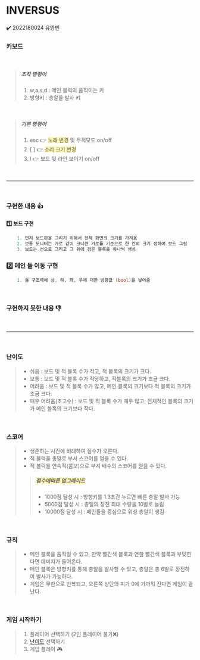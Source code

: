 # INVERSUS

:heavy_check_mark: 2022180024 유영빈

### 키보드

<br>

> ##### 조작 명령어
> 1. w,a,s,d : 메인 블럭의 움직이는 키
> 2. 방향키 : 총알을 발사 키

<br>

> ##### 기본 명령어
> 1. esc :point_right: <span style="background-color:#fff5b1">노래 변경</span> 및 무적모드 on/off
> 2. [  ] :point_right: <span style="background-color:#fff5b1">소리 크기 변경</span>
> 3. l :point_right: 보드 뒷 라인 보이기 on/off


<br>

---

<br>

### 구현한 내용 :+1:

#### :one: 보드 구현
```cpp
    1. 먼저 보드판을 그리기 위해서 전체 화면의 크기를 가져옴
    2. 보통 모니터는 가로 값이 크니깐 가로를 기준으로 한 칸의 크기 정하여 보드 그림
    3. 보드는 선으로 그리고 그 위에 검은 블록을 하나씩 생성
```

### :two: 메인 돌 이동 구현
```cpp
    1. 돌 구조체에 상, 하, 좌, 우에 대한 방향값 (bool)을 넣어줌
```


<br>

### 구현하지 못한 내용 :-1:


<br>

---

<br>

### 난이도
> * 쉬움 : 보드 및 적 블록 수가 적고, 적 블록의 크기가 크다.
> * 보통 : 보드 및 적 블록 수가 적당하고, 적블록의 크기가 조금 크다.
> * 어려움 : 보드 및 적 블록 수가 많고, 메인 블록의 크기보다 적 블록의 크기가 조금 크다.
> * 매우 어려움(초고수) :  보드 및 적 블록 수가 매우 많고, 전체적인 블록의 크기가 메인 블록의 크기보다 작다.

<br>

### 스코어
> * 생존하는 시간에 비례하여 점수가 오른다.
> * 적 블럭을 총알로 부셔 스코어를 얻을 수 있다.
> * 적 블럭을 연속적(콤보)으로 부셔 배수의 스코어를 얻을 수 있다.
> > ##### <span style="background-color:#fff5b1">점수에따른 업그레이드</span>
> > * 1000점 달성 시 : 방향키를 1.3초간 누르면 빠른 총알 발사 가능
> > * 5000점 달성 시 : 총알의 장전 최대 수량을 10발로 늘림
> > * 10000점 달성 시 : 메인돌을 중심으로 위성 총알이 생김

<br>

### 규칙
> * 메인 블록을 움직일 수 있고, 만약 빨간색 블록과 연한 빨간색 블록과 부딪힌다면 데미지가 들어온다.
> * 메인 블록은 방향키를 통해 총알을 발사할 수 있고, 총알은 총 6발로 장전하여 발사가 가능하다.
> * 게임은 무한으로 반복되고, 오른쪽 상단의 피가 0에 가까워 진다면 게임이 끝난다.

<br>

### 게임 시작하기
> 1. 플레이어 선택하기 (2인 플레이어 불가:x:)
> 2. [난이도](#난이도) 선택하기
> 3. 게임 플레이 :video_game:
